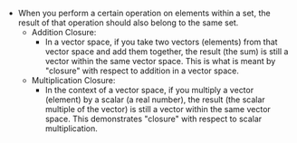 - When you perform a certain operation on elements within a set, the result of that operation should also belong to the same set. 
	- Addition Closure: 
		- In a vector space, if you take two vectors (elements) from that vector space and add them together, the result (the sum) is still a vector within the same vector space. This is what is meant by "closure" with respect to addition in a vector space.
	- Multiplication Closure: 
		- In the context of a vector space, if you multiply a vector (element) by a scalar (a real number), the result (the scalar multiple of the vector) is still a vector within the same vector space. This demonstrates "closure" with respect to scalar multiplication.